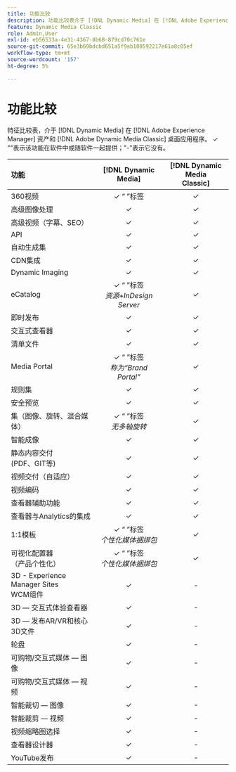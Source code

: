 ```yaml
---
title: 功能比较
description: 功能比较表介于 [!DNL Dynamic Media] 在 [!DNL Adobe Experience Manager] 资产和 [!DNL Adobe Dynamic Media Classic] 桌面应用程序。
feature: Dynamic Media Classic
role: Admin,User
exl-id: eb56533a-4e31-4367-8b68-879cd70c761e
source-git-commit: 65e3b69bdcbd651a5f9ab100592217e61a8c05ef
workflow-type: tm+mt
source-wordcount: '157'
ht-degree: 5%

---
```


# 功能比较

特征比较表，介于 [!DNL Dynamic Media] 在 [!DNL Adobe Experience Manager] 资产和 [!DNL Adobe Dynamic Media Classic] 桌面应用程序。 ✓ &quot;&quot;表示该功能在软件中或随软件一起提供；&quot;-&quot;表示它没有。

| 功能 | [!DNL Dynamic Media] | [!DNL Dynamic Media<br>Classic] |
| :--- | :---: | :---: |
| 360视频 | ✓ “ ”标签 | ✓ |
| 高级图像处理 | ✓ | ✓ |
| 高级视频（字幕、SEO） | ✓ | ✓ |
| API | ✓ | ✓ |
| 自动生成集 | ✓ | ✓ |
| CDN集成 | ✓ | ✓ |
| Dynamic Imaging | ✓ | ✓ |
| eCatalog | ✓ “ ”标签&#x200B;<br>*资源+InDesign Server* | ✓ |
| 即时发布 | ✓ | ✓ |
| 交互式查看器 | ✓ | ✓ |
| 清单文件 | ✓ | ✓ |
| Media Portal | ✓ “ ”标签&#x200B;<br>*称为“Brand Portal”* | ✓ |
| 规则集 | ✓ | ✓ |
| 安全预览 | ✓ | ✓ |
| 集（图像、旋转、混合媒体） | ✓ “ ”标签&#x200B;<br>*无多轴旋转* | ✓ |
| 智能成像 | ✓ | ✓ |
| 静态内容交付<br>(PDF、GIT等) | ✓ | ✓ |
| 视频交付（自适应） | ✓ | ✓ |
| 视频编码 | ✓ | ✓ |
| 查看器辅助功能 | ✓ | ✓ |
| 查看器与Analytics的集成 | ✓ | ✓ |
| 1:1模板 | ✓ “ ”标签&#x200B;<br>*个性化媒体捆绑包* | ✓ |
| 可视化配置器<br>（产品个性化） | ✓ “ ”标签&#x200B;<br>*个性化媒体捆绑包* | ✓ |
| 3D - Experience Manager Sites<br>WCM组件 | ✓ | - |
| 3D — 交互式体验查看器 | ✓ | - |
| 3D — 发布AR/VR和核心3D文件 | ✓ | - |
| 轮盘 | ✓ | - |
| 可购物/交互式媒体 — 图像 | ✓ | - |
| 可购物/交互式媒体 — 视频 | ✓ | - |
| 智能裁切 — 图像 | ✓ | - |
| 智能裁剪 — 视频 | ✓ | - |
| 视频缩略图选择 | ✓ | - |
| 查看器设计器 | ✓ | - |
| YouTube发布 | ✓ | - |
